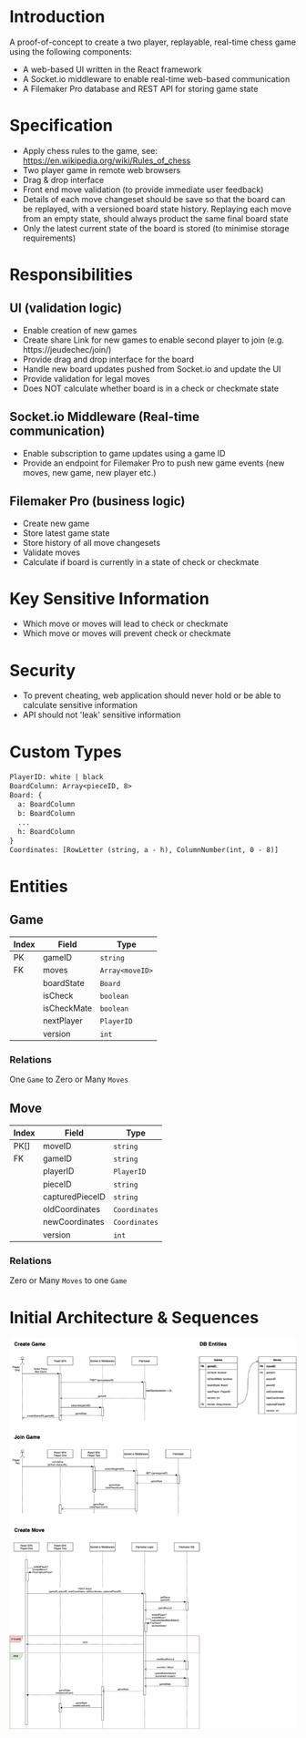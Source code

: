 # Introduction

A proof-of-concept to create a two player, replayable, real-time chess game using the following components:

- A web-based UI written in the React framework
- A Socket.io middleware to enable real-time web-based communication
- A Filemaker Pro database and REST API for storing game state

# Specification

- Apply chess rules to the game, see: https://en.wikipedia.org/wiki/Rules_of_chess
- Two player game in remote web browsers
- Drag & drop interface
- Front end move validation (to provide immediate user feedback)
- Details of each move changeset should be save so that the board can be replayed, with a versioned board state history. Replaying each move from an empty state, should always product the same final board state
- Only the latest current state of the board is stored (to minimise storage requirements)

# Responsibilities

## UI (validation logic)

- Enable creation of new games
- Create share Link for new games to enable second player to join (e.g. https://jeudechec/join/<gameID>)
- Provide drag and drop interface for the board
- Handle new board updates pushed from Socket.io and update the UI
- Provide validation for legal moves
- Does NOT calculate whether board is in a check or checkmate state

## Socket.io Middleware (Real-time communication)

- Enable subscription to game updates using a game ID
- Provide an endpoint for Filemaker Pro to push new game events (new moves, new game, new player etc.)

## Filemaker Pro (business logic)

- Create new game
- Store latest game state
- Store history of all move changesets
- Validate moves
- Calculate if board is currently in a state of check or checkmate

# Key Sensitive Information

- Which move or moves will lead to check or checkmate
- Which move or moves will prevent check or checkmate

# Security

- To prevent cheating, web application should never hold or be able to calculate sensitive information
- API should not 'leak' sensitive information

# Custom Types

```
PlayerID: white | black
BoardColumn: Array<pieceID, 8>
Board: {
  a: BoardColumn
  b: BoardColumn
  ...
  h: BoardColumn
}
Coordinates: [RowLetter (string, a - h), ColumnNumber(int, 0 - 8)]
```

# Entities

## Game

| Index | Field       | Type            |
| ----- | ----------- | --------------- |
| PK    | gameID      | `string`        |
| FK    | moves       | `Array<moveID>` |
|       | boardState  | `Board`         |
|       | isCheck     | `boolean`       |
|       | isCheckMate | `boolean`       |
|       | nextPlayer  | `PlayerID`      |
|       | version     | `int`           |

### Relations

One `Game` to Zero or Many `Moves`

## Move

| Index | Field           | Type          |
| ----- | --------------- | ------------- |
| PK[]  | moveID          | `string`      |
| FK    | gameID          | `string`      |
|       | playerID        | `PlayerID`    |
|       | pieceID         | `string`      |
|       | capturedPieceID | `string`      |
|       | oldCoordinates  | `Coordinates` |
|       | newCoordinates  | `Coordinates` |
|       | version         | `int`         |

### Relations

Zero or Many `Moves` to one `Game`

# Initial Architecture & Sequences

![Initial Architecture](./architecture.jpg)
